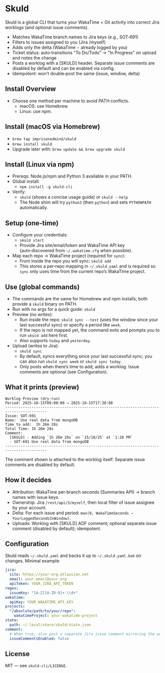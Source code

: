 # Skuld

Skuld is a global CLI that turns your WakaTime + Git activity into correct Jira worklogs (and optional issue comments).

- Matches WakaTime branch names to Jira keys (e.g., SOT‑691)
- Filters to issues assigned to you (Jira /myself)
- Adds only the delta (WakaTime − already logged by you)
- Ticket status: auto‑transitions "To Do/Todo" → "In Progress" on upload and notes the change
- Posts a worklog with a [SKULD] header. Separate issue comments are disabled by default and can be enabled via config.
- Idempotent: won’t double‑post the same (issue, window, delta)

## Install Overview
- Choose one method per machine to avoid PATH conflicts.
  - macOS: use Homebrew.
  - Linux: use npm.

## Install (macOS via Homebrew)
  - `brew tap imprisonedmind/skuld`
  - `brew install skuld`
  - Upgrade later with: `brew update && brew upgrade skuld`

## Install (Linux via npm)
- Prereqs: Node.js/npm and Python 3 available in your PATH.
- Global install:
  - `npm install -g skuld-cli`
- Verify:
  - `skuld` (shows a concise usage guide) or `skuld --help`
  - The Node shim will try `python3` (then `python`) and sets `PYTHONPATH` automatically.

## Setup (one‑time)
- Configure your credentials:
  - `skuld start`
  - Provide Jira site/email/token and WakaTime API key (auto‑discovered from `~/.wakatime.cfg` when possible).
- Map each repo → WakaTime project (required for `sync`):
  - From inside the repo you will sync: `skuld add`
  - This stores a per‑repo mapping in `~/.skuld.yaml` and is required so `sync` only uses time from the current repo’s WakaTime project.

## Use (global commands)
- The commands are the same for Homebrew and npm installs; both provide a `skuld` binary on PATH.
- Run with no args for a quick guide: `skuld`
- Preview (no writes):
  - Run inside the repo: `skuld sync --test` (uses the window since your last successful sync) or specify a period like `week`.
  - If the repo is not mapped yet, the command exits and prompts you to run `skuld add` here first.
  - Also supports `today` and `yesterday`.
- Upload (writes to Jira):
  - `skuld sync`
  - By default, syncs everything since your last successful sync; you can also run `skuld sync week` or `skuld sync today`.
  - Only posts when there’s time to add; adds a worklog. Issue comments are optional (see Configuration).

## What it prints (preview)
```
Worklog Preview (dry-run)
Period: 2025-10-15T09:00:00 → 2025-10-15T17:30:00
-----------------------------------------------------------------------------------------
Issue: SOT-691
Name:  Use real data from mongoDB
Time to add:  1h 26m 28s
Total Time: 1h 26m 28s
Comment:
  [SKULD] - Adding `1h 26m 28s` on `15/10/25` at `1:28 PM`
  - SOT-691 Use real data from mongoDB
-----------------------------------------------------------------------------------------
```
The comment shown is attached to the worklog itself. Separate issue comments are disabled by default.

## How it decides
- Attribution: WakaTime per‑branch seconds (Summaries API) → branch names with issue keys.
- Ownership: Jira `/rest/api/3/myself`, then local filter of issue assignee by your account.
- Delta: For each issue and period: `max(0, WakaTimeSeconds − YourLoggedSecondsInWindow)`.
- Uploads: Worklog with [SKULD] ADF comment; optional separate issue comment (disabled by default); idempotent.

## Configuration
Skuld reads `~/.skuld.yaml` and backs it up to `~/.skuld.yaml.bak` on changes. Minimal example:
```yaml
jira:
  site: https://your-org.atlassian.net
  email: your.email@your.org
  apiToken: YOUR_JIRA_API_TOKEN
regex:
  issueKey: "[A-Z][A-Z0-9]+-\\d+"
wakatime:
  apiKey: YOUR_WAKATIME_API_KEY
projects:
  "/absolute/path/to/your/repo":
    wakatimeProject: your-wakatime-project
state:
  path: ~/.local/share/skuld/state.json
comment:
  # When true, also post a separate Jira issue comment mirroring the worklog text
  issueCommentsEnabled: false
```

## License
MIT — see `skuld-cli/LICENSE`.
